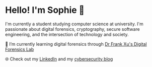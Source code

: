 # Hello! I'm Sophie 👋

I'm currently a student studying computer science at university. I'm passionate about digital forensics, cryptography, secure software engineering, and the intersection of technology and society.

🌱 I’m currently learning digital forensics through [Dr Frank Xu's Digital Forensics Lab](https://github.com/frankwxu/digital-forensics-lab)

🌐 Check out my [LinkedIn](https://www.linkedin.com/in/sophiecchen/) and my [cybersecurity blog](https://sophiecchen.gitbook.io/cookie-bytes/)
